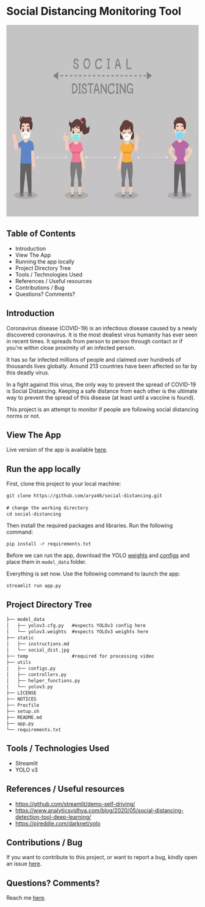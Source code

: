 # Social Distancing Monitoring Tool

<img src="https://github.com/arya46/social-distancing/blob/master/static/social_dist.jpg" height="500">

## Table of Contents
- Introduction
- View The App
- Running the app locally
- Project Directory Tree
- Tools / Technologies Used
- References / Useful resources
- Contributions / Bug
- Questions? Comments?

## Introduction

Coronavirus disease (COVID-19) is an infectious disease caused by a newly discovered coronavirus.
It is the most dealiest virus humanity has ever seen in recent times. It spreads from person to person through contact or if you're within close proximity of an infected person. 


It has so far infected millions of people and claimed over hundreds of thousands lives globally. Around 213 countries have been affected so far by this deadly virus.


In a fight against this virus, the only way to prevent the spread of COVID-19 is Social Distancing. Keeping a safe distance from each other is the ultimate way to prevent the spread of this disease (at least until a vaccine is found).


This project is an attempt to monitor if people are following social distancing norms or not.

## View The App
Live version of the app is available [here](https://keep-safe-dist.herokuapp.com/).

## Run the app locally
First, clone this project to your local machine:
```
git clone https://github.com/arya46/social-distancing.git

# change the working directory
cd social-distancing
```
Then install the required packages and libraries. Run the following command:
```
pip install -r requirements.txt
```
Before we can run the app, download the YOLO [weights](https://pjreddie.com/media/files/yolov3.weights) and [configs](https://raw.githubusercontent.com/pjreddie/darknet/master/cfg/yolov3.cfg") and place them in `model_data` folder.


Everything is set now. Use the following command to launch the app:
```
streamlit run app.py
```

## Project Directory Tree
```
├── model_data 
│   ├── yolov3.cfg.py   #expects YOLOv3 config here
│   └── yolov3.weights  #expects YOLOv3 weights here
├── static 
│   ├── instructions.md  
│   └── social_dist.jpg 
├── temp                #required for processing video 
├── utils 
│   ├── configs.py
│   ├── controllers.py
│   ├── helper_functions.py
│   └── yolov3.py
├── LICENSE
├── NOTICES
├── Procfile
├── setup.sh
├── README.md
├── app.py
└── requirements.txt
```
## Tools / Technologies Used
- Streamlit
- YOLO v3

## References / Useful resources
- https://github.com/streamlit/demo-self-driving/
- https://www.analyticsvidhya.com/blog/2020/05/social-distancing-detection-tool-deep-learning/
- https://pjreddie.com/darknet/yolo

## Contributions / Bug
If you want to contribute to this project, or want to report a bug, kindly open an issue [here](https://github.com/arya46/social-distancing/issues/new).

## Questions? Comments?

Reach me [here](https://arya46.github.io).

